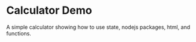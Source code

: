 # Calculator Demo
A simple calculator showing how to use state, nodejs packages, html, and functions.